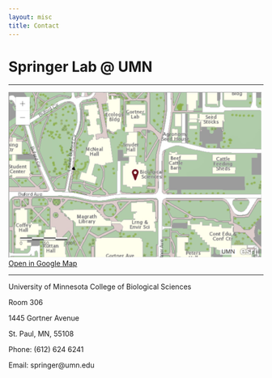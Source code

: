 ```yaml
---
layout: misc
title: Contact
---
```


<div class="jumbotron">
  <h1 class="display-4">Springer Lab @ UMN</h1>
  <hr class="my-4">
  <img class="mb-4" style='width:500px' src="/images/biosci.png"/>
  <a class="btn btn-info btn-md" href="http://maps.google.com/maps?f=q&source=s_q&hl=en&geocode=&q=1445%20Gortner%20Avenue%20St.%20Paul%2C%20MN%2055108&sll=44.981906%2C-93.233435&sspn=0.00768%2C0.015149&ie=UTF8&ll=44.984167%2C-93.181872&spn=0.00768%2C0.015149&z=16&iwloc=A" role="button">Open in Google Map</a>
  <hr class="my-4">
  <p>University of Minnesota College of Biological Sciences</p>
  <p>Room 306</p>  
  <p>1445 Gortner Avenue</p>
  <p>St. Paul, MN, 55108</p>
  <p></p>
  <p>Phone: (612) 624 6241</p>
  <p>Email: springer<span style="display:none">obfuscate</span>@umn.edu</p>
</div>

